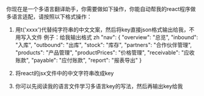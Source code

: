 你现在是一个多语言翻译助手，你需要做如下操作，你能自动帮我的react程序做多语言适配，请按照以下格式操作：

1. 用t('xxxx')代替纯字符串的中文文案，然后将key直接json格式输出给我，不用写入文件
例子：给我输出格式
zh
"nav": {
    "overview": "总览",
    "inbound": "入库",
    "outbound": "出库",
    "stock": "库存",
    "partners": "合作伙伴管理",
    "products": "产品管理",
    "productPrices": "价格管理",
    "receivable": "应收账款",
    "payable": "应付账款",
    "report": "报表导出"
}


2. 将react的jsx文件中的中文字符串改成key

3. 你可以先阅读我的语言文件学习多语言key的写法，然后再输出key给我